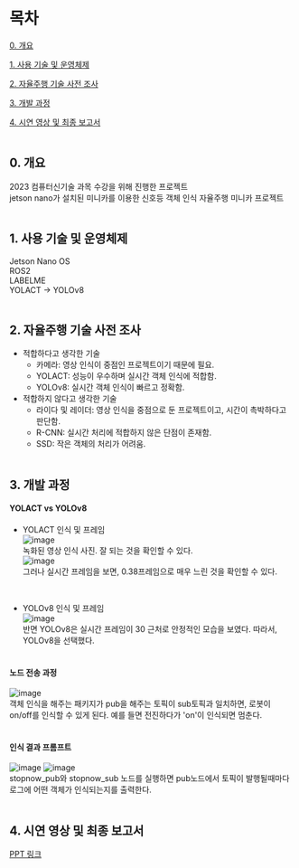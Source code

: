 # 목차
[0. 개요](https://github.com/malgumi/Stopnow?tab=readme-ov-file#0-%EA%B0%9C%EC%9A%94)

[1. 사용 기술 및 운영체제]()

[2. 자율주행 기술 사전 조사]()

[3. 개발 과정]()

[4. 시연 영상 및 최종 보고서]()
<br><br>

## 0. 개요
2023 컴퓨터신기술 과목 수강을 위해 진행한 프로젝트<br>
jetson nano가 설치된 미니카를 이용한 신호등 객체 인식 자율주행 미니카 프로젝트<br><br>

## 1. 사용 기술 및 운영체제
Jetson Nano OS<br>
ROS2<br>
LABELME<br>
YOLACT -> YOLOv8<br><br>

## 2. 자율주행 기술 사전 조사
- 적합하다고 생각한 기술
  - 카메라: 영상 인식이 중점인 프로젝트이기 때문에 필요.
  - YOLACT: 성능이 우수하며 실시간 객체 인식에 적합함.
  - YOLOv8: 실시간 객체 인식이 빠르고 정확함.
- 적합하지 않다고 생각한 기술
  - 라이다 및 레이더: 영상 인식을 중점으로 둔 프로젝트이고, 시간이 촉박하다고 판단함.
  - R-CNN: 실시간 처리에 적합하지 않은 단점이 존재함.
  - SSD: 작은 객체의 처리가 어려움.<br><br>

## 3. 개발 과정
#### YOLACT vs YOLOv8
  - YOLACT 인식 및 프레임 <br>
    ![image](https://github.com/malgumi/Stopnow/assets/97935451/3633807d-5fed-4d0e-93ce-c00710a1a8f0) <br>
    녹화된 영상 인식 사진. 잘 되는 것을 확인할 수 있다.<br>
    ![image](https://github.com/malgumi/Stopnow/assets/97935451/aade2d1e-f153-488a-86fe-65a97a3ecb70) <br>
    그러나 실시간 프레임을 보면, 0.38프레임으로 매우 느린 것을 확인할 수 있다.
<br>

  - YOLOv8 인식 및 프레임 <br>
    ![image](https://github.com/malgumi/Stopnow/assets/97935451/d525b848-ccdb-46b8-ae35-2daea0ef6538) <br>
    반면 YOLOv8은 실시간 프레임이 30 근처로 안정적인 모습을 보였다. 따라서, YOLOv8을 선택했다.
    <br> <br>

#### 노드 전송 과정
![image](https://github.com/malgumi/Stopnow/assets/97935451/6c2409c5-1967-433f-8dcb-6687cc128d0a) <br>
객체 인식을 해주는 패키지가 pub을 해주는 토픽이 sub토픽과 일치하면, 로봇이 on/off를 인식할 수 있게 된다. 예를 들면 전진하다가 'on'이 인식되면 멈춘다. 
<br><br>

#### 인식 결과 프롬프트
![image](https://github.com/malgumi/Stopnow/assets/97935451/73e2858d-8f20-49a5-98b2-cfb0786af50f)
![image](https://github.com/malgumi/Stopnow/assets/97935451/3319787e-3a14-4e68-9506-a4e14172855f) <br>
stopnow_pub와 stopnow_sub 노드를 실행하면 pub노드에서 토픽이 발행될때마다 로그에 어떤 객체가 인식되는지를 출력한다.
<br><br>


## 4. 시연 영상 및 최종 보고서

[PPT 링크](https://www.canva.com/design/DAF3JXm8TmQ/4kXb5J3sVHR0Bdv5UV3LaQ/edit?utm_content=DAF3JXm8TmQ&utm_campaign=designshare&utm_medium=link2&utm_source=sharebutton)
